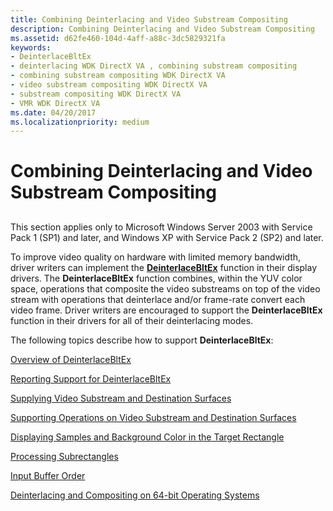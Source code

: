 ```yaml
---
title: Combining Deinterlacing and Video Substream Compositing
description: Combining Deinterlacing and Video Substream Compositing
ms.assetid: d62fe460-104d-4aff-a88c-3dc5829321fa
keywords:
- DeinterlaceBltEx
- deinterlacing WDK DirectX VA , combining substream compositing
- combining substream compositing WDK DirectX VA
- video substream compositing WDK DirectX VA
- substream compositing WDK DirectX VA
- VMR WDK DirectX VA
ms.date: 04/20/2017
ms.localizationpriority: medium
---
```


# Combining Deinterlacing and Video Substream Compositing


## <span id="ddk_combining_deinterlacing_and_video_substream_compositing_gg"></span><span id="DDK_COMBINING_DEINTERLACING_AND_VIDEO_SUBSTREAM_COMPOSITING_GG"></span>


This section applies only to Microsoft Windows Server 2003 with Service Pack 1 (SP1) and later, and Windows XP with Service Pack 2 (SP2) and later.

To improve video quality on hardware with limited memory bandwidth, driver writers can implement the [**DeinterlaceBltEx**](https://msdn.microsoft.com/library/windows/hardware/ff563927) function in their display drivers. The **DeinterlaceBltEx** function combines, within the YUV color space, operations that composite the video substreams on top of the video stream with operations that deinterlace and/or frame-rate convert each video frame. Driver writers are encouraged to support the **DeinterlaceBltEx** function in their drivers for all of their deinterlacing modes.

The following topics describe how to support **DeinterlaceBltEx**:

[Overview of DeinterlaceBltEx](overview-of-deinterlacebltex.md)

[Reporting Support for DeinterlaceBltEx](reporting-support-for-deinterlacebltex.md)

[Supplying Video Substream and Destination Surfaces](supplying-video-substream-and-destination-surfaces.md)

[Supporting Operations on Video Substream and Destination Surfaces](supporting-operations-on-video-substream-and-destination-surfaces.md)

[Displaying Samples and Background Color in the Target Rectangle](displaying-samples-and-background-color-in-the-target-rectangle.md)

[Processing Subrectangles](processing-subrectangles.md)

[Input Buffer Order](input-buffer-order.md)

[Deinterlacing and Compositing on 64-bit Operating Systems](deinterlacing-and-compositing-on-64-bit-operating-systems.md)

 

 






